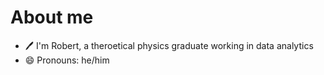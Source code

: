 # About me

<!--
**rac066/rac066** is a ✨ _special_ ✨ repository because its `README.md` (this file) appears on your GitHub profile.
-->

- 🖊 I'm Robert, a theroetical physics graduate working in data analytics
- 😄 Pronouns: he/him

<!--
- 🌱 I’m currently learning *R* and *Lua*
- 🎮 I'm slowly working on a small PICO-8 video game
- 🔭 I’m currently working on various miscellaneous projects
- 👯 I’m looking to collaborate on ...
- 🤔 I’m looking for help with ...
- 💬 Ask me about ...
- 📫 How to reach me: ...
- ⚡ Fun fact: ...
-->
